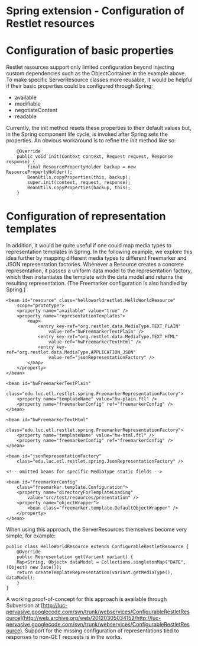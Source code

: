 Spring extension - Configuration of Restlet resources
=====================================================

Configuration of basic properties
=================================

Restlet resources support only limited configuration beyond injecting
custom dependencies such as the ObjectContainer in the example above. To
make specific ServerResource classes more reusable, it would be helpful
if their basic properties could be configured through Spring:

-   available
-   modifiable
-   negotiateContent
-   readable

Currently, the init method resets these properties to their default
values but, in the Spring component life cycle, is invoked after Spring
sets the properties. An obvious workaround is to refine the init method
like so:

~~~~ {.brush: .java}
    @Override
    public void init(Context context, Request request, Response response) { 
        final ResourcePropertyHolder backup = new ResourcePropertyHolder();  
        BeanUtils.copyProperties(this, backup);
        super.init(context, request, response);
        BeanUtils.copyProperties(backup, this);
    }
~~~~

Configuration of representation templates
=========================================

In addition, it would be quite useful if one could map media types to
representation templates in Spring. In the following example, we explore
this idea further by mapping different media types to different
Freemarker and JSON representation factories. Whenever a Resource
creates a concrete representation, it passes a uniform data model to the
representation factory, which then instantiates the template with the
data model and returns the resulting representation. (The Freemarker
configuration is also handled by Spring.)

~~~~ {.brush: .java}
<bean id="resource" class="helloworldrestlet.HelloWorldResource"
    scope="prototype">
    <property name="available" value="true" />
    <property name="representationTemplates">
        <map>
            <entry key-ref="org.restlet.data.MediaType.TEXT_PLAIN"
                value-ref="hwFreemarkerTextPlain" />
            <entry key-ref="org.restlet.data.MediaType.TEXT_HTML"
                value-ref="hwFreemarkerTextHtml" />
            <entry key-ref="org.restlet.data.MediaType.APPLICATION_JSON"
                value-ref="jsonRepresentationFactory" />
        </map>
    </property>
</bean>

<bean id="hwFreemarkerTextPlain"
    class="edu.luc.etl.restlet.spring.FreemarkerRepresentationFactory">
    <property name="templateName" value="hw-plain.ftl" />
    <property name="freemarkerConfig" ref="freemarkerConfig" />
</bean>

<bean id="hwFreemarkerTextHtml"
    class="edu.luc.etl.restlet.spring.FreemarkerRepresentationFactory">
    <property name="templateName" value="hw-html.ftl" />
    <property name="freemarkerConfig" ref="freemarkerConfig" />
</bean>

<bean id="jsonRepresentationFactory"
    class="edu.luc.etl.restlet.spring.JsonRepresentationFactory" />

<!-- omitted beans for specific MediaType static fields --> 

<bean id="freemarkerConfig"
    class="freemarker.template.Configuration">
    <property name="directoryForTemplateLoading"
        value="src/test/resources/presentation" />
    <property name="objectWrapper">
        <bean class="freemarker.template.DefaultObjectWrapper" />
    </property>
</bean>
~~~~

When using this approach, the ServerResources themselves become very
simple, for example:

~~~~ {.brush: .java}
public class HelloWorldResource extends ConfigurableRestletResource {
    @Override
    public Representation get(Variant variant) {
    Map<String, Object> dataModel = Collections.singletonMap("DATE", (Object) new Date());
    return createTemplateRepresentation(variant.getMediaType(), dataModel);
    }
}
~~~~

A working proof-of-concept for this approach is available through
Subversion at
[http://luc-pervasive.googlecode.com/svn/trunk/webservices/ConfigurableRestletResource](http://web.archive.org/web/20120305034152/http://luc-pervasive.googlecode.com/svn/trunk/webservices/ConfigurableRestletResource).
Support for the missing configuration of representations tied to
responses to non-GET requests is in the works.

